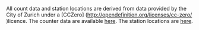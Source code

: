 All count data and station locations are derived from data provided by the City of Zurich under a [CCZero] (http://opendefinition.org/licenses/cc-zero/ )licence. The counter data are available [here](https://data.stadt-zuerich.ch/dataset/ted_taz_verkehrszaehlungen_werte_fussgaenger_velo). The station locations are [here](https://data.stadt-zuerich.ch/dataset/geo_standorte_der_automatischen_fuss__und_velozaehlungen).
